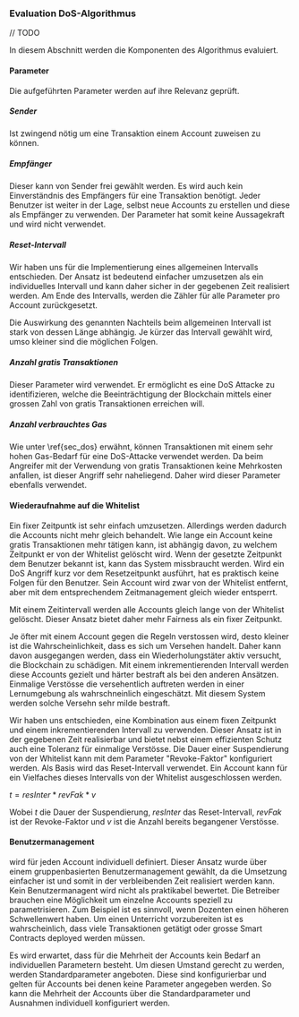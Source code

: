 
### Evaluation DoS-Algorithmus
// TODO

In diesem Abschnitt werden die Komponenten des Algorithmus evaluiert. 

#### Parameter

Die aufgeführten Parameter werden auf ihre Relevanz geprüft. 

##### Sender

Ist zwingend nötig um eine Transaktion einem Account zuweisen zu können. 

##### Empfänger

Dieser kann von Sender frei gewählt werden. Es wird auch kein Einverständnis des Empfängers für eine Transaktion benötigt. Jeder Benutzer ist weiter in der Lage, selbst neue Accounts zu erstellen und diese als Empfänger zu verwenden. Der Parameter hat somit keine Aussagekraft und wird nicht verwendet.

##### Reset-Intervall

Wir haben uns für die Implementierung eines allgemeinen Intervalls entschieden. Der Ansatz ist bedeutend einfacher umzusetzen als ein individuelles Intervall und kann daher sicher in der gegebenen Zeit realisiert werden. Am Ende des Intervalls, werden die Zähler für alle Parameter pro Account zurückgesetzt. 

Die Auswirkung des genannten Nachteils beim allgemeinen Intervall ist stark von dessen Länge abhängig. Je kürzer das Intervall gewählt wird, umso kleiner sind die möglichen Folgen.

##### Anzahl gratis Transaktionen

Dieser Parameter wird verwendet. Er ermöglicht es eine DoS Attacke zu identifizieren, welche die Beeinträchtigung der Blockchain mittels einer grossen Zahl von gratis Transaktionen erreichen will. 

##### Anzahl verbrauchtes Gas

Wie unter \ref{sec_dos} erwähnt, können Transaktionen mit einem sehr hohen Gas-Bedarf für eine DoS-Attacke verwendet werden. Da beim Angreifer mit der Verwendung von gratis Transaktionen keine Mehrkosten anfallen, ist dieser Angriff sehr naheliegend. Daher wird dieser Parameter ebenfalls verwendet.

#### Wiederaufnahme auf die Whitelist

Ein fixer Zeitpuntk ist sehr einfach umzusetzen. Allerdings werden dadurch die Accounts nicht mehr gleich behandelt. Wie lange ein Account keine gratis Transaktionen mehr tätigen kann, ist abhängig davon, zu welchem Zeitpunkt er von der Whitelist gelöscht wird. Wenn der gesetzte Zeitpunkt dem Benutzer bekannt ist, kann das System missbraucht werden. Wird ein DoS Angriff kurz vor dem Resetzeitpunkt ausführt, hat es praktisch keine Folgen für den Benutzer. Sein Account wird zwar von der Whitelist entfernt, aber mit dem entsprechendem Zeitmanagement gleich wieder entsperrt. 

Mit einem Zeitintervall werden alle Accounts gleich lange von der Whitelist gelöscht. Dieser Ansatz bietet daher mehr Fairness als ein fixer Zeitpunkt. 

Je öfter mit einem Account gegen die Regeln verstossen wird, desto kleiner ist die Wahrscheinlichkeit, dass es sich um Versehen handelt. Daher kann davon ausgegangen werden, dass ein Wiederholungstäter aktiv versucht, die Blockchain zu schädigen. Mit einem inkrementierenden Intervall werden diese Accounts gezielt und härter bestraft als bei den anderen Ansätzen.  
Einmalige Verstösse die versehentlich auftreten werden in einer Lernumgebung als wahrschneinlich eingeschätzt. Mit diesem System werden solche Versehn sehr milde bestraft. 

Wir haben uns entschieden, eine Kombination aus einem fixen Zeitpunkt und einem inkrementierenden Intervall zu verwenden. Dieser Ansatz ist in der gegebenen Zeit realisierbar und bietet nebst einem effizienten Schutz auch eine Toleranz für einmalige Verstösse.
Die Dauer einer Suspendierung von der Whitelist kann mit dem Parameter "Revoke-Faktor" konfiguriert werden. Als Basis wird das Reset-Intervall verwendet. Ein Account kann für ein Vielfaches dieses Intervalls von der Whitelist ausgeschlossen werden. 

$t = resInter * revFak * v$

Wobei $t$ die Dauer der Suspendierung, $resInter$ das Reset-Intervall, $revFak$ ist der Revoke-Faktor und $v$ ist die Anzahl bereits begangener Verstösse. 



#### Benutzermanagement

 wird für jeden Account individuell definiert. Dieser Ansatz wurde über einem gruppenbasierten Benutzermanagement gewählt, da die Umsetzung einfacher ist und somit in der verbleibenden Zeit realisiert werden kann. Kein Benutzermanagent wird nicht als praktikabel bewertet. Die Betreiber brauchen eine Möglichkeit um einzelne Accounts speziell zu parametrisieren. Zum Beispiel ist es sinnvoll, wenn Dozenten einen höheren Schwellenwert haben. Um einen Unterricht vorzubereiten ist es wahrscheinlich, dass viele Transaktionen getätigt oder grosse Smart Contracts deployed werden müssen. 

Es wird erwartet, dass für die Mehrheit der Accounts kein Bedarf an individuellen Parametern besteht. Um diesen Umstand gerecht zu werden, werden Standardparameter angeboten. Diese sind konfigurierbar und gelten für Accounts bei denen keine Parameter angegeben werden. So kann die Mehrheit der Accounts über die Standardparameter und Ausnahmen individuell konfiguriert werden.  